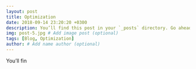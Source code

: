 ```yaml
---
layout: post
title: Optimization
date: 2018-09-14 23:20:20 +0300
description: You’ll find this post in your `_posts` directory. Go ahead and edit it and re-build the site to see your changes. # Add post description (optional)
img: post-5.jpg # Add image post (optional)
tags: [Blog, Optimization]
author: # Add name author (optional)
---
```

You’ll fin
